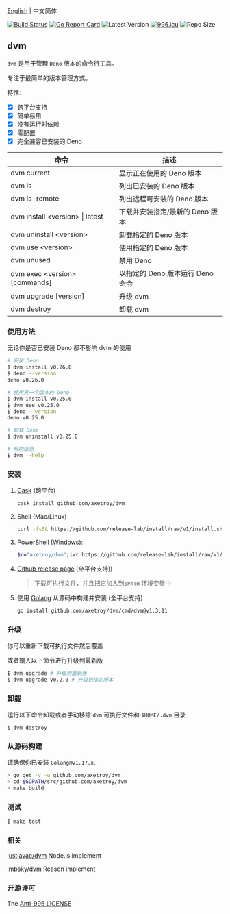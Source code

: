 [English](README.md) | 中文简体

[![Build Status](https://github.com/axetroy/dvm/workflows/ci/badge.svg)](https://github.com/axetroy/dvm/actions)
[![Go Report Card](https://goreportcard.com/badge/github.com/axetroy/dvm)](https://goreportcard.com/report/github.com/axetroy/dvm)
![Latest Version](https://img.shields.io/github/v/release/axetroy/dvm.svg)
[![996.icu](https://img.shields.io/badge/link-996.icu-red.svg)](https://996.icu)
![Repo Size](https://img.shields.io/github/repo-size/axetroy/dvm.svg)

## dvm

`dvm` 是用于管理 `Deno` 版本的命令行工具。

专注于最简单的版本管理方式。

特性:

- [x] 跨平台支持
- [x] 简单易用
- [x] 没有运行时依赖
- [x] 零配置
- [x] 完全兼容已安装的 Deno

| 命令                              | 描述                             |
| --------------------------------- | -------------------------------- |
| dvm current                       | 显示正在使用的 Deno 版本         |
| dvm ls                            | 列出已安装的 Deno 版本           |
| dvm ls-remote                     | 列出远程可安装的 Deno 版本       |
| dvm install \<version\> \| latest | 下载并安装指定/最新的 Deno 版本  |
| dvm uninstall \<version\>         | 卸载指定的 Deno 版本             |
| dvm use \<version\>               | 使用指定的 Deno 版本             |
| dvm unused                        | 禁用 Deno                        |
| dvm exec \<version\> [commands]   | 以指定的 Deno 版本运行 Deno 命令 |
| dvm upgrade [version]             | 升级 dvm                         |
| dvm destroy                       | 卸载 dvm                         |

### 使用方法

无论你是否已安装 Deno 都不影响 dvm 的使用

```bash
# 安装 Deno
$ dvm install v0.26.0
$ deno --version
deno v0.26.0

# 使用另一个版本的 Deno
$ dvm install v0.25.0
$ dvm use v0.25.0
$ deno --version
deno v0.25.0

# 卸载 Deno
$ dvm uninstall v0.25.0

# 帮助信息
$ dvm --help
```

### 安装

1. [Cask](https://github.com/axetroy/cask.rs) (跨平台)

   ```bash
   cask install github.com/axetroy/dvm
   ```

2. Shell (Mac/Linux)

   ```bash
   curl -fsSL https://github.com/release-lab/install/raw/v1/install.sh | bash -s -- -r=axetroy/dvm
   ```

3. PowerShell (Windows):

   ```bash
   $r="axetroy/dvm";iwr https://github.com/release-lab/install/raw/v1/install.ps1 -useb | iex
   ```

4. [Github release page](https://github.com/axetroy/dvm/releases) (全平台支持))

   > 下载可执行文件，并且把它加入到`$PATH` 环境变量中

5. 使用 [Golang](https://golang.org) 从源码中构建并安装 (全平台支持)

   ```bash
   go install github.com/axetroy/dvm/cmd/dvm@v1.3.11
   ```

### 升级

你可以重新下载可执行文件然后覆盖

或者输入以下命令进行升级到最新版

```bash
$ dvm upgrade # 升级到最新版
$ dvm upgrade v0.2.0 # 升级到指定版本
```

### 卸载

运行以下命令卸载或者手动移除 `dvm` 可执行文件和 `$HOME/.dvm` 目录

```shell
$ dvm destroy
```

### 从源码构建

请确保你已安装 `Golang@v1.17.x`.

```bash
> go get -v -u github.com/axetroy/dvm
> cd $GOPATH/src/github.com/axetroy/dvm
> make build
```

### 测试

```bash
$ make test
```

### 相关

[justjavac/dvm](https://github.com/justjavac/dvm) Node.js implement

[imbsky/dvm](https://github.com/imbsky/dvm) Reason implement

### 开源许可

The [Anti-996 LICENSE](LICENSE_zh-CN)
